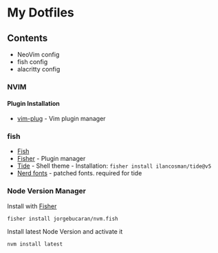 # My Dotfiles

## Contents

- NeoVim config
- fish config
- alacritty config

### NVIM

#### Plugin Installation

- [vim-plug](https://github.com/junegunn/vim-plug) - Vim plugin manager

### fish

- [Fish](https://fishshell.com/)
- [Fisher](https://github.com/jorgebucaran/fisher) - Plugin manager
- [Tide](https://github.com/IlanCosman/tide) - Shell theme - Installation: `fisher install ilancosman/tide@v5`
- [Nerd fonts](https://github.com/ryanoasis/nerd-fonts) - patched fonts. required for tide

### Node Version Manager

Install with [Fisher](https://github.com/jorgebucaran/fisher)

``fisher install jorgebucaran/nvm.fish``

Install latest Node Version and activate it

````nvm install latest````
